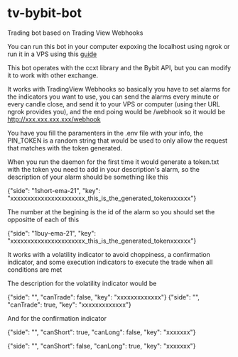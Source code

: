 # tv-bybit-bot
Trading bot based on Trading View Webhooks

You can run this bot in your computer expoxing the localhost using ngrok or run it in a VPS using this [guide](https://www.digitalocean.com/community/tutorials/how-to-set-up-a-node-js-application-for-production-on-ubuntu-16-04)

This bot operates with the ccxt library and the Bybit API, but you can modify it to work with other exchange.

It works with TradingView Webhooks so basically you have to set alarms for the indicators you want to use, you can send the alarms every minute or every candle close, and send it to your VPS or computer (using ther URL ngrok provides you), and the end poing would be /webhook so it would be http://xxx.xxx.xxx.xxx/webhook

You have you fill the paramenters in the .env file with your info, the PIN_TOKEN is a random string that would be used to only allow the request that matches with the token generated.

When you run the daemon for the first time it would generate a token.txt with the token you need to add in your description's alarm, so the description of your alarm should be something like this

{"side": "1short-ema-21", "key": "xxxxxxxxxxxxxxxxxxxxxx_this_is_the_generated_tokenxxxxxx"}

The number at the begining is the id of the alarm so you should set the oppositte of each of this

{"side": "1buy-ema-21", "key": "xxxxxxxxxxxxxxxxxxxxxx_this_is_the_generated_tokenxxxxxx"}

It works with a volatility indicator to avoid choppiness, a confirmation indicator, and some execution indicators to execute the trade when all conditions are met 

The description for the volatility indicator would be

{"side": "",  "canTrade": false, "key": "xxxxxxxxxxxxx"}
{"side": "",  "canTrade": true, "key": "xxxxxxxxxxxxx"}

And for the confirmation indicator

{"side": "",  "canShort": true, "canLong": false, "key": "xxxxxxx"}

{"side": "",  "canShort": false, "canLong": true, "key": "xxxxxxx"}
